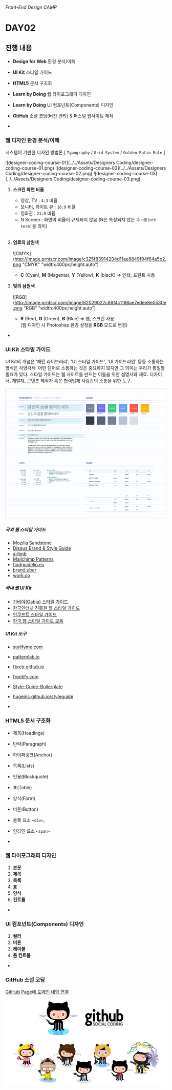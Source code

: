 ###### Front-End Design CAMP

# DAY02

## 진행 내용

- **Design for Web** 환경 분석/이해
- **UI Kit** 스타일 가이드
- **HTML5** 문서 구조화
- **Learn by Doing** 웹 타이포그래피 디자인
- **Learn by Doing** UI 컴포넌트(Components) 디자인
- **GitHub** 소셜 코딩(버전 관리) & 퍼스널 웹사이트 제작

-


### 웹 디자인 환경 분석/이해

시스템이 기반한 디자인 방법론 [ `Typography` / `Grid System` / `Golden Ratio Rule` ]

![designer-coding-course-01](../../Assets/Designers Coding/designer-coding-course-01.png)
![designer-coding-course-02](../../Assets/Designers Coding/designer-coding-course-02.png)
![designer-coding-course-03](../../Assets/Designers Coding/designer-coding-course-03.png)

1. **스크린 화면 비율**
	- 영상, TV : `4:3` 비율
	- 모니터, 와이트 뷰 : `16:9` 비율
	- 영화관 : `21:9` 비율
	- N Screen : 화면의 비율이 규제되지 않음 (N은 특정되지 않은 수 `n항(nth term)`을 의미)<br/><br/>
	
1. **염료의 삼원색**<br/><br/>
 ![CMYK](http://image.prntscr.com/image/c325f83914204d11ae8849f94f64a5b2.png "CMYK" "width:400px;height:auto")
	- **C** (Cyan), **M** (Magenta), **Y** (Yellow), **K** (blacK) => 인쇄, 프린트 사용
1. **빛의 삼원색**<br/><br/>
 	![RGB](http://image.prntscr.com/image/82029022c89f4c1188ae7edee8e0530e.png "RGB" "width:400px;height:auto")
	- **R** (Red), **G** (Green), **B** (Blue) => 웹, 스크린 사용<br/>
	 (웹 디자인 시 Photoshap 환경 설정을 **RGB** 모드로 변경)

-

### UI Kit 스타일 가이드

UI Kit의 개념은 '패턴 라이브러리', 'UI 스타일 가이드', 'UI 가이드라인' 등등 소통하는 방식은 각양각색. 어떤 단어로 소통하는 것은 중요하지 않지만 그 의미는 우리가 통일할 필요가 있다. 스타일 가이드는 웹 사이트를 만드는 이들을 위한 설명서와 재료. 디자이너, 개발자, 콘텐츠 제작자 혹은 협력업체 사람간의 소통을 위한 도구.

<img src="../Resources/UI Kit - Typography/UI-Kit---Typography-guide.jpg" alt="">

##### 국외 웹 스타일 가이드
- [Mozilla Sandstone](https://www.mozilla.org/en-US/styleguide/websites/sandstone/)
- [Disqus Brand & Style Guide](https://disqus.com/pages/style-guide/)
- [airbnb](https://dribbble.com/shots/1669299-Airbnb-UI-Toolkit-Web/attachments/263198)
- [Mailchimp Patterns](http://ux.mailchimp.com/patterns)
- [findguidelin.es](http://findguidelin.es/)
- [brand.uber](https://brand.uber.com/)
- [work.co](http://www.work.co/grid/)

##### 국내 웹 UI Kit
- [가비야(Gabia) 스타일 가이드](http://design.gabia.com/wordpress/?cat=12)
- [한국인터넷 진흥원 웹 스타일 가이드](http://www.kisa.or.kr/styleguide/styleguide.html)
- [인쿠프트 스타일 가이드](http://webguide.incruit.com/aboutstyleguide.asp)
- [한국 웹 스타일 가이드 모음](https://kr.pinterest.com/geunyoungkim77/%EC%9B%B9-%EC%8A%A4%ED%83%80%EC%9D%BC-%EA%B0%80%EC%9D%B4%EB%93%9C/)

##### UI Kit 도구
- [stylifyme.com](http://stylifyme.com/)
- [patternlab.io](http://patternlab.io/)
- [fbrctr.github.io](http://fbrctr.github.io/)
- [frontify.com](https://frontify.com/styleguide)
- [Style-Guide-Boilerplate](http://bjankord.github.io/Style-Guide-Boilerplate/)
- [hugeinc.github.io/styleguide](http://hugeinc.github.io/styleguide)

-

### HTML5 문서 구조화

- 제목(Headings)
- 단락(Paragraph)
- 하이퍼링크(Anchor)
- 목록(Lists)
- 인용(Blockquote)
- 표(Table)
- 양식(Form)
- 버튼(Button)
- 블록 요소 `<div>`,
- 인라인 요소 `<span>`

-

### 웹 타이포그래피 디자인

1. **본문**
1. **제목**
1. **목록**
1. **표**
1. **양식**
1. **컨트롤**

-

### UI 컴포넌트(Components) 디자인

1. **컬러**
1. **버튼**
1. **레이블**
1. **폼 컨트롤**

-

### GitHub 소셜 코딩

[GitHub Page에 도메인 네임 연결](http://blog.saltfactory.net/github/setting-domain-name-in-github-pages-via-cname.html)

![github-social-coding](../../Assets/github-social-coding.jpg)


